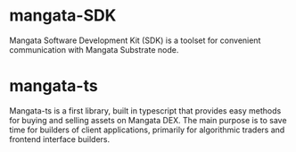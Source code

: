 # mangata-SDK

Mangata Software Development Kit (SDK) is a toolset for convenient communication with Mangata Substrate node.

# mangata-ts

Mangata-ts is a first library, built in typescript that provides easy methods for buying and selling assets on Mangata DEX. The main purpose is
to save time for builders of client applications, primarily for algorithmic traders and frontend interface builders.
